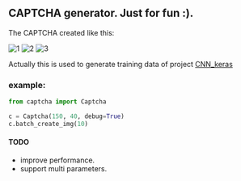 ## CAPTCHA generator. Just for fun :).

The CAPTCHA created like this:

![1](https://github.com/skyduy/CAPTCHA_generator/raw/master/samples/BJNF_ccac.jpg)
![2](https://github.com/skyduy/CAPTCHA_generator/raw/master/samples/EGVL_2a78.jpg)
![3](https://github.com/skyduy/CAPTCHA_generator/raw/master/samples/EGVL_2a78.jpg)


Actually this is used to generate training data of project [CNN_keras](https://github.com/skyduy/CNN_keras)

### example:
```python
from captcha import Captcha

c = Captcha(150, 40, debug=True)
c.batch_create_img(10)
```

#### TODO
 - improve performance.
 - support multi parameters.
